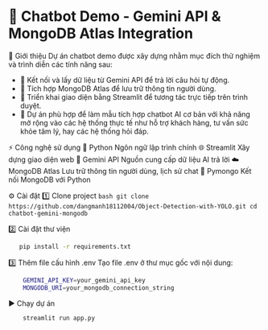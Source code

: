 # 🤖 Chatbot Demo - Gemini API & MongoDB Atlas Integration
📝 Giới thiệu
Dự án chatbot demo được xây dựng nhằm mục đích thử nghiệm và trình diễn các tính năng sau:

* 🚀 Kết nối và lấy dữ liệu từ Gemini API để trả lời câu hỏi tự động.
* 💾 Tích hợp MongoDB Atlas để lưu trữ thông tin người dùng.
* 🎨 Triển khai giao diện bằng Streamlit để tương tác trực tiếp trên trình duyệt.
* 🎯 Dự án phù hợp để làm mẫu tích hợp chatbot AI cơ bản với khả năng mở rộng vào các hệ thống thực tế như hỗ trợ khách hàng, tư vấn sức khỏe tâm lý, hay các hệ thống hỏi đáp.

⚡ Công nghệ sử dụng
🐍 Python	Ngôn ngữ lập trình chính
🌐 Streamlit	Xây dựng giao diện web
🤖 Gemini API	Nguồn cung cấp dữ liệu AI trả lời
☁️ MongoDB Atlas	Lưu trữ thông tin người dùng, lịch sử chat
🔗 Pymongo	Kết nối MongoDB với Python

⚙️ Cài đặt
1️⃣ Clone project
    ```bash
    git clone https://github.com/dangmanh18112004/Object-Detection-with-YOLO.git
    cd chatbot-gemini-mongodb
    ```

2️⃣ Cài đặt thư viện
 ```bash
    pip install -r requirements.txt
 ```


3️⃣ Thêm file cấu hình .env
Tạo file .env ở thư mục gốc với nội dung:
```bash
    GEMINI_API_KEY=your_gemini_api_key
    MONGODB_URI=your_mongodb_connection_string
```


▶️ Chạy dự án
```bash
    streamlit run app.py
```
